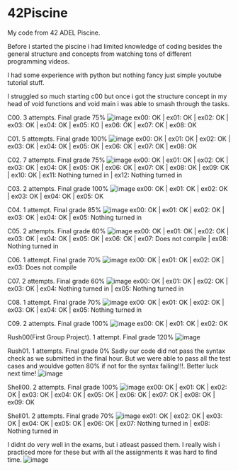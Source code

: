 # 42Piscine
My code from 42 ADEL Piscine. 

Before i started the piscine i had limited knowledge of coding besides the general structure and concepts from watching tons of different programming videos. 

I had some experience with python but nothing fancy just simple youtube tutorial stuff. 

I struggled so much starting c00 but once i got the structure concept in my head of void functions and void main i was able to smash through the tasks.

C00. 3 attempts. Final grade 75%
![image](https://user-images.githubusercontent.com/87857751/126775374-2350c216-8c73-4884-827c-3eab697f825f.png)
ex00: OK | ex01: OK | ex02: OK | ex03: OK | ex04: OK | ex05: KO | ex06: OK | ex07: OK | ex08: OK

C01. 5 attempts. Final grade 100%
![image](https://user-images.githubusercontent.com/87857751/126775392-7f0d8c92-2547-4d81-883e-8daa06399c9e.png)
ex00: OK | ex01: OK | ex02: OK | ex03: OK | ex04: OK | ex05: OK | ex06: OK | ex07: OK | ex08: OK

C02. 7 attempts. Final grade 75%
![image](https://user-images.githubusercontent.com/87857751/126775352-739471f4-5ab7-4380-bd03-fdf813e5971a.png)
ex00: OK | ex01: OK | ex02: OK | ex03: OK | ex04: OK | ex05: OK | ex06: OK | ex07: OK | ex08: OK | ex09: OK | ex10: OK | ex11: Nothing turned in | ex12: Nothing turned in

C03. 2 attempts. Final grade 100%
![image](https://user-images.githubusercontent.com/87857751/126775524-d9ca3980-5572-43c2-b0c0-8c848e3926d9.png)
ex00: OK | ex01: OK | ex02: OK | ex03: OK | ex04: OK | ex05: OK

C04. 1 attempt. Final grade 85%
![image](https://user-images.githubusercontent.com/87857751/126775618-bd96c66a-02ce-4263-b022-6a32ab451b5a.png)
ex00: OK | ex01: OK | ex02: OK | ex03: OK | ex04: OK | ex05: Nothing turned in

C05. 2 attempts. Final grade 60%
![image](https://user-images.githubusercontent.com/87857751/126776048-7c690c50-7ed6-4fcb-aba1-6efb1b7249c6.png)
ex00: OK | ex01: OK | ex02: OK | ex03: OK | ex04: OK | ex05: OK | ex06: OK | ex07: Does not compile | ex08: Nothing turned in

C06. 1 attempt. Final grade 70%
![image](https://user-images.githubusercontent.com/87857751/126776488-d36a26b4-b945-4d98-a315-bacaa217e735.png)
ex00: OK | ex01: OK | ex02: OK | ex03: Does not compile

C07. 2 attempts. Final grade 60%
![image](https://user-images.githubusercontent.com/87857751/126776570-9e7edea2-4e17-47e7-8ab8-06cfe30a4ddd.png)
ex00: OK | ex01: OK | ex02: OK | ex03: OK | ex04: Nothing turned in | ex05: Nothing turned in

C08. 1 attempt. Final grade 70%
![image](https://user-images.githubusercontent.com/87857751/126776618-b7816960-8c25-4b38-8bec-76efebcfbb1f.png)
ex00: OK | ex01: OK | ex02: OK | ex03: OK | ex04: OK | ex05: Nothing turned in

C09. 2 attempts. Final grade 100%
![image](https://user-images.githubusercontent.com/87857751/126776669-c4a2cc11-539a-4488-acd1-34d3f4055503.png)
ex00: OK | ex01: OK | ex02: OK

Rush00(First Group Project). 1 attempt. Final grade 120%
![image](https://user-images.githubusercontent.com/87857751/126776775-68994548-a6da-4afb-be8b-a90e32fe273a.png)

Rush01. 1 attempts. Final grade 0%
Sadly our code did not pass the syntax check as we submitted in the final hour. But we were able to pass all the test cases and wouldve gotten 80% if not for the syntax failing!!!. Better luck next time! 
![image](https://user-images.githubusercontent.com/87857751/126776998-3950072e-0464-47fc-85df-91d8c457582a.png)

Shell00. 2 attempts. Final grade 100%
![image](https://user-images.githubusercontent.com/87857751/126777074-bbb2ef96-9cc6-450d-be4c-10a16b3eca83.png)
ex00: OK | ex01: OK | ex02: OK | ex03: OK | ex04: OK | ex05: OK | ex06: OK | ex07: OK | ex08: OK | ex09: OK

Shell01. 2 attempts. Final grade 70%
![image](https://user-images.githubusercontent.com/87857751/126777123-b41b632e-e641-4eb5-9355-50be80278a2d.png)
ex01: OK | ex02: OK | ex03: OK | ex04: OK | ex05: OK | ex06: OK | ex07: Nothing turned in | ex08: Nothing turned in

I didnt do very well in the exams, but i atleast passed them. I really wish i practiced more for these but with all the assignments  it was hard to find time. 
![image](https://user-images.githubusercontent.com/87857751/126777399-06ace361-1fc2-4ef6-bbbe-808496f77e04.png)

